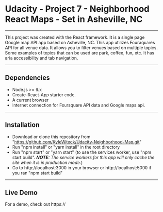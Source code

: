 # Udacity - Project 7 - Neighborhood React Maps - Set in Asheville, NC
---

This project was created with the React framework. It is a single page Google map API app based on Asheville, NC. This app utilizes Fouraquares API for all venue data. It allows you to filter venues based on multiple topics. Some examples of topics that can be used are park, coffee, fun, etc. It has aria accessibility and tab navigation.

---

## Dependencies
  - Node.js >= 6.x
  - Create-React-App starter code.
  - A current browser
  - Internet connection for Foursquare API data and Google maps api.

---

## Installation
  - Download or clone this repository from "https://github.com/KyleWiteck/Udacity-Neighborhood-Map.git"
  - Run "npm install" or "yarn install" in the root directory
  - Run "npm start" or "yarn start" (to use the services worker, use "npm start build". ***NOTE:*** *The service workers for this app will only cache the site when it is in production mode.*)
  - Go to http://localhost:3000 in your browser or http://localhost:5000 if you ran "npm start build"

---

## Live Demo
For a demo, check out https://
